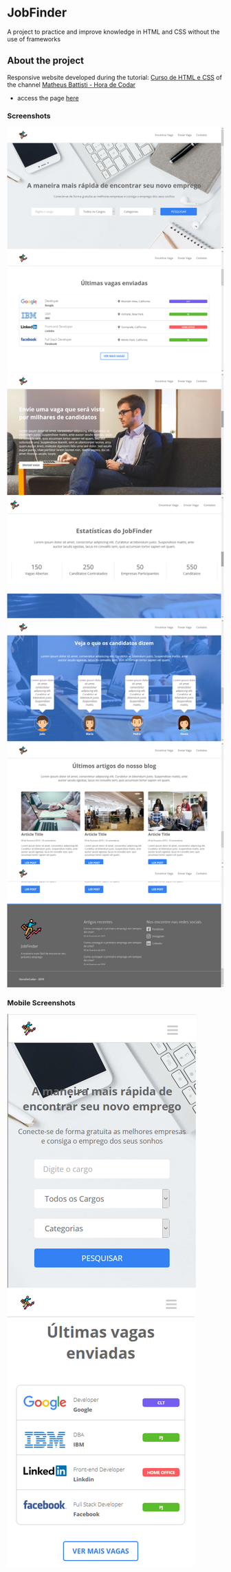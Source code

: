 
# JobFinder
A project to practice and improve knowledge in HTML and CSS without the use of frameworks

## About the project

<p>Responsive website developed during the tutorial: <a href="https://www.youtube.com/playlist?list=PLnDvRpP8Bnez2LJGshXKtid2f-aUkFOqM">Curso de HTML e CSS</a> of the channel <a href="https://www.youtube.com/c/MatheusBattisti" >Matheus Battisti - Hora de Codar</a> </p>
<ul>
<li> access the page <a href="https://lucavini.github.io/JobFinder/">here</a> </li></ul>

### Screenshots
<img src="img/screenshots/screenshot1.png">
<img src="img/screenshots/screenshot2.png">
<img src="img/screenshots/screenshot3.png">
<img src="img/screenshots/screenshot4.png">
<img src="img/screenshots/screenshot5.png">
<img src="img/screenshots/screenshot6.png">
<img src="img/screenshots/screenshot7.png">

### Mobile Screenshots

<p> <img src="img/screenshots/screenshot_mobile1.PNG"> <img src="img/screenshots/screenshot_mobile2.PNG"></p>
